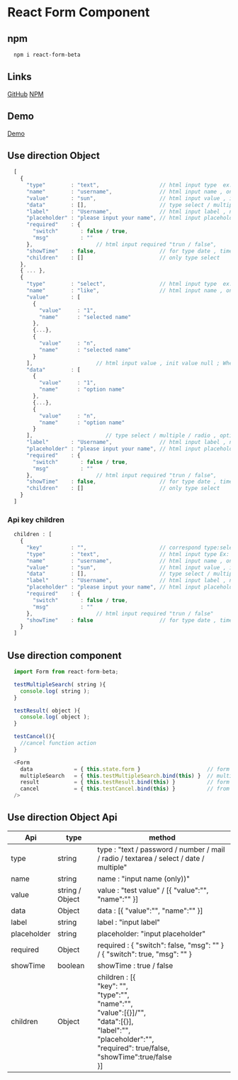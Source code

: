 # React Form Component

## npm
```sh
  npm i react-form-beta
```

## Links
<a href="https://github.com/1987showsun/form-component-by-React-dev">GitHub</a>
<a href="https://www.npmjs.com/package/react-form-beta">NPM</a>

## Demo
<a href="https://1987showsun.github.io/form-component-by-React-dev/">Demo</a>

## Use direction Object

```js
  [
    {
      "type"        : "text",                   // html input type  ex: text / password / number / mail / radio / textarea / select / date / multiple
      "name"        : "username",               // html input name , only name
      "value"       : "sun",                    // html input value , init value null ; When type is equal to multiple is Object
      "data"        : [],                       // type select / multiple / radio , option's data 
      "label"       : "Username",               // html input label , no label input width 100%
      "placeholder" : "please input your name", // html input placeholder , init null
      "required"    : {
        "switch"       : false / true,
        "msg"          : ""
      },                    // html input required "trun / false",
      "showTime"    : false,                    // for type date , time show / hide
      "children"    : []                        // only type select 
    },
    { ... },
    {
      "type"        : "select",                 // html input type  ex: text / password / number / mail / radio / textarea / select / date / multiple
      "name"        : "like",                   // html input name , only name
      "value"       : [
        {
          "value"     : "1",
          "name"      : "selected name"
        },
        {...},
        {
          "value"     : "n",
          "name"      : "selected name"
        }
      ],                    // html input value , init value null ; When type is equal to multiple is Object
      "data"        : [
        {
          "value"     : "1",
          "name"      : "option name"
        },
        {...},
        {
          "value"     : "n",
          "name"      : "option name"
        }
      ],                       // type select / multiple / radio , option's data 
      "label"       : "Username",               // html input label , no label input width 100%
      "placeholder" : "please input your name", // html input placeholder , init null
      "required"    : {
        "switch"       : false / true,
        "msg"          : ""
      },                    // html input required "trun / false",
      "showTime"    : false,                    // for type date , time show / hide
      "children"    : []                        // only type select 
    }
  ]
```

### Api key children
```js
  children : [
    {
      "key"         : "",                       // correspond type:select selected value 
      "type"        : "text",                   // html input type Ex: text / password / number / mail / radio / textarea / select / date / multiple
      "name"        : "username",               // html input name , only name
      "value"       : "sun",                    // html input value , init value null ; When type is equal to multiple is Object
      "data"        : [],                       // type select / multiple / radio , option's data 
      "label"       : "Username",               // html input label , no label input width 100%
      "placeholder" : "please input your name", // html input placeholder , init null
      "required"    : {
        "switch"       : false / true,
        "msg"          : ""
      },                    // html input required "trun / false"
      "showTime"    : false                     // for type date , time show / hide
    }
  ]
```

## Use direction component
```js 
  import Form from react-form-beta;

  testMultipleSearch( string ){
    console.log( string );
  }

  testResult( object ){
    console.log( object );
  }

  testCancel(){
    //cancel function action
  }

  <Form
    data             = { this.state.form }                     // form object setup data
    multipleSearch   = { this.testMultipleSearch.bind(this) }  // multiple return search value call ajax
    result           = { this.testResult.bind(this) }          // form result
    cancel           = { this.testCancel.bind(this) }          // from cancel 
  />
```


## Use direction Object Api
| Api                     | type                       | method                                                                                       |
|-------------------------|----------------------------|----------------------------------------------------------------------------------------------|
| type                    | string                     | type       : "text / password / number / mail / radio / textarea / select / date / multiple" |
| name                    | string                     | name       : "input name (only))"                                                            |
| value                   | string / Object            | value      : "test value"  / [{ "value":"", "name":"" }]                                     |
| data                    | Object                     | data       : [{ "value":"", "name":"" }]                                                     |
| label                   | string                     | label      : "input label"                                                                   |
| placeholder             | string                     | placeholder: "input placeholder"                                                             |
| required                | Object                     | required   : { "switch": false, "msg": "" } / { "switch": true, "msg": "" }                  |
| showTime                | boolean                    | showTime   : true / false                                                                    |
| children                | Object                     | children   : [{<br/> "key": "",<br/> "type":"",<br/> "name":"",<br/> "value":[{}]/"",<br/> "data":[{}],<br/> "label":"",<br/> "placeholder":"",<br/> "required": true/false,<br/> "showTime":true/false<br/> }]|